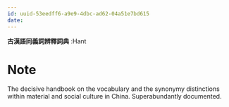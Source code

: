 ```yaml
---
id: uuid-53eedff6-a9e9-4dbc-ad62-04a51e7bd615
date: 
---
```


**古漢語同義詞辨釋詞典** :Hant
# Note
The decisive handbook on the vocabulary and the synonymy distinctions within material and social culture in China. Superabundantly documented.